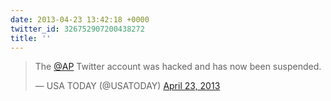 ```yaml
---
date: 2013-04-23 13:42:18 +0000
twitter_id: 326752907200438272
title: ''
---
```


<blockquote class="twitter-tweet"><p lang="en" dir="ltr">The <a href="https://twitter.com/AP?ref_src=twsrc%5Etfw">@AP</a> Twitter account was hacked and has now been suspended.</p>&mdash; USA TODAY (@USATODAY) <a href="https://twitter.com/USATODAY/status/326746522073047043?ref_src=twsrc%5Etfw">April 23, 2013</a></blockquote>
<script async src="https://platform.twitter.com/widgets.js" charset="utf-8"></script>

